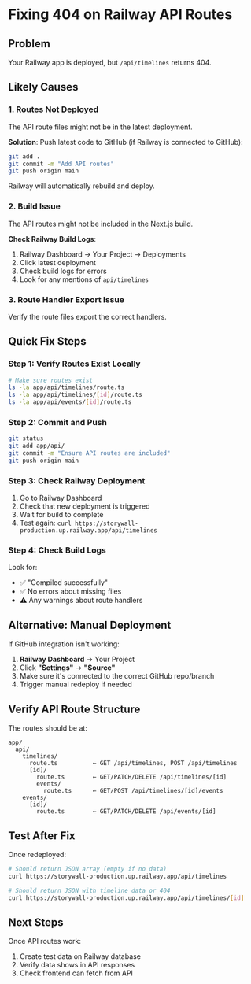 # Fixing 404 on Railway API Routes

## Problem
Your Railway app is deployed, but `/api/timelines` returns 404.

## Likely Causes

### 1. Routes Not Deployed
The API route files might not be in the latest deployment.

**Solution**: Push latest code to GitHub (if Railway is connected to GitHub):
```bash
git add .
git commit -m "Add API routes"
git push origin main
```

Railway will automatically rebuild and deploy.

### 2. Build Issue
The API routes might not be included in the Next.js build.

**Check Railway Build Logs**:
1. Railway Dashboard → Your Project → Deployments
2. Click latest deployment
3. Check build logs for errors
4. Look for any mentions of `api/timelines`

### 3. Route Handler Export Issue
Verify the route files export the correct handlers.

## Quick Fix Steps

### Step 1: Verify Routes Exist Locally
```bash
# Make sure routes exist
ls -la app/api/timelines/route.ts
ls -la app/api/timelines/[id]/route.ts
ls -la app/api/events/[id]/route.ts
```

### Step 2: Commit and Push
```bash
git status
git add app/api/
git commit -m "Ensure API routes are included"
git push origin main
```

### Step 3: Check Railway Deployment
1. Go to Railway Dashboard
2. Check that new deployment is triggered
3. Wait for build to complete
4. Test again: `curl https://storywall-production.up.railway.app/api/timelines`

### Step 4: Check Build Logs
Look for:
- ✅ "Compiled successfully"
- ✅ No errors about missing files
- ⚠️ Any warnings about route handlers

## Alternative: Manual Deployment

If GitHub integration isn't working:

1. **Railway Dashboard** → Your Project
2. Click **"Settings"** → **"Source"**
3. Make sure it's connected to the correct GitHub repo/branch
4. Trigger manual redeploy if needed

## Verify API Route Structure

The routes should be at:
```
app/
  api/
    timelines/
      route.ts          ← GET /api/timelines, POST /api/timelines
      [id]/
        route.ts        ← GET/PATCH/DELETE /api/timelines/[id]
        events/
          route.ts      ← GET/POST /api/timelines/[id]/events
    events/
      [id]/
        route.ts        ← GET/PATCH/DELETE /api/events/[id]
```

## Test After Fix

Once redeployed:
```bash
# Should return JSON array (empty if no data)
curl https://storywall-production.up.railway.app/api/timelines

# Should return JSON with timeline data or 404
curl https://storywall-production.up.railway.app/api/timelines/[id]
```

## Next Steps

Once API routes work:
1. Create test data on Railway database
2. Verify data shows in API responses
3. Check frontend can fetch from API


